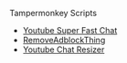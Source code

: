 Tampermonkey Scripts
- [Youtube Super Fast Chat](https://update.greasyfork.org/scripts/469878/YouTube%20Super%20Fast%20Chat.user.js)
- [RemoveAdblockThing](https://github.com/TheRealJoelmatic/RemoveAdblockThing/raw/main/Youtube-Ad-blocker-Reminder-Remover.user.js)
- [Youtube Chat Resizer](https://github.com/rasonpang/Tampermonkey-Better-Youtube/blob/main/Youtube%20Chat%20Resizer-1.0.user.js?raw=True)
